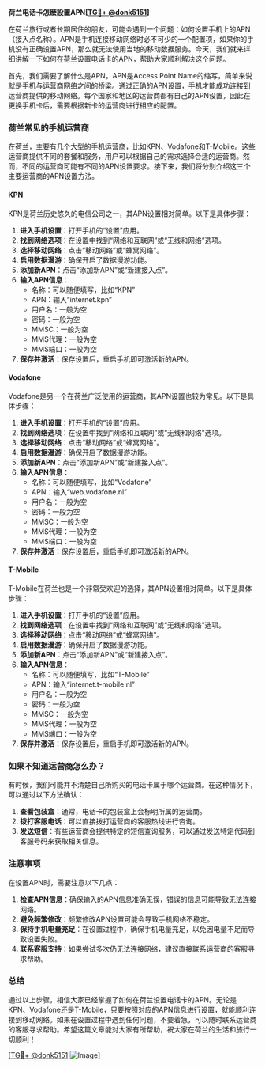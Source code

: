 **荷兰电话卡怎麽設置APN[[TG💪+ @donk5151](https://t.me/s/donk5151)]**

在荷兰旅行或者长期居住的朋友，可能会遇到一个问题：如何设置手机上的APN（接入点名称）。APN是手机连接移动网络时必不可少的一个配置项，如果你的手机没有正确设置APN，那么就无法使用当地的移动数据服务。今天，我们就来详细讲解一下如何在荷兰设置电话卡的APN，帮助大家顺利解决这个问题。

首先，我们需要了解什么是APN。APN是Access Point Name的缩写，简单来说就是手机与运营商网络之间的桥梁。通过正确的APN设置，手机才能成功连接到运营商提供的移动网络。每个国家和地区的运营商都有自己的APN设置，因此在更换手机卡后，需要根据新卡的运营商进行相应的配置。

### 荷兰常见的手机运营商

在荷兰，主要有几个大型的手机运营商，比如KPN、Vodafone和T-Mobile。这些运营商提供不同的套餐和服务，用户可以根据自己的需求选择合适的运营商。然而，不同的运营商可能有不同的APN设置要求。接下来，我们将分别介绍这三个主要运营商的APN设置方法。

#### KPN

KPN是荷兰历史悠久的电信公司之一，其APN设置相对简单。以下是具体步骤：

1. **进入手机设置**：打开手机的“设置”应用。
2. **找到网络选项**：在设置中找到“网络和互联网”或“无线和网络”选项。
3. **选择移动网络**：点击“移动网络”或“蜂窝网络”。
4. **启用数据漫游**：确保开启了数据漫游功能。
5. **添加新APN**：点击“添加新APN”或“新建接入点”。
6. **输入APN信息**：
   - 名称：可以随便填写，比如“KPN”
   - APN：输入“internet.kpn”
   - 用户名：一般为空
   - 密码：一般为空
   - MMSC：一般为空
   - MMS代理：一般为空
   - MMS端口：一般为空
7. **保存并激活**：保存设置后，重启手机即可激活新的APN。

#### Vodafone

Vodafone是另一个在荷兰广泛使用的运营商，其APN设置也较为常见。以下是具体步骤：

1. **进入手机设置**：打开手机的“设置”应用。
2. **找到网络选项**：在设置中找到“网络和互联网”或“无线和网络”选项。
3. **选择移动网络**：点击“移动网络”或“蜂窝网络”。
4. **启用数据漫游**：确保开启了数据漫游功能。
5. **添加新APN**：点击“添加新APN”或“新建接入点”。
6. **输入APN信息**：
   - 名称：可以随便填写，比如“Vodafone”
   - APN：输入“web.vodafone.nl”
   - 用户名：一般为空
   - 密码：一般为空
   - MMSC：一般为空
   - MMS代理：一般为空
   - MMS端口：一般为空
7. **保存并激活**：保存设置后，重启手机即可激活新的APN。

#### T-Mobile

T-Mobile在荷兰也是一个非常受欢迎的选择，其APN设置相对简单。以下是具体步骤：

1. **进入手机设置**：打开手机的“设置”应用。
2. **找到网络选项**：在设置中找到“网络和互联网”或“无线和网络”选项。
3. **选择移动网络**：点击“移动网络”或“蜂窝网络”。
4. **启用数据漫游**：确保开启了数据漫游功能。
5. **添加新APN**：点击“添加新APN”或“新建接入点”。
6. **输入APN信息**：
   - 名称：可以随便填写，比如“T-Mobile”
   - APN：输入“internet.t-mobile.nl”
   - 用户名：一般为空
   - 密码：一般为空
   - MMSC：一般为空
   - MMS代理：一般为空
   - MMS端口：一般为空
7. **保存并激活**：保存设置后，重启手机即可激活新的APN。

### 如果不知道运营商怎么办？

有时候，我们可能并不清楚自己所购买的电话卡属于哪个运营商。在这种情况下，可以通过以下方法确认：

1. **查看包装盒**：通常，电话卡的包装盒上会标明所属的运营商。
2. **拨打客服电话**：可以直接拨打运营商的客服热线进行咨询。
3. **发送短信**：有些运营商会提供特定的短信查询服务，可以通过发送特定代码到客服号码来获取相关信息。

### 注意事项

在设置APN时，需要注意以下几点：

1. **检查APN信息**：确保输入的APN信息准确无误，错误的信息可能导致无法连接网络。
2. **避免频繁修改**：频繁修改APN设置可能会导致手机网络不稳定。
3. **保持手机电量充足**：在设置过程中，确保手机电量充足，以免因电量不足而导致设置失败。
4. **联系客服支持**：如果尝试多次仍无法连接网络，建议直接联系运营商的客服寻求帮助。

### 总结

通过以上步骤，相信大家已经掌握了如何在荷兰设置电话卡的APN。无论是KPN、Vodafone还是T-Mobile，只要按照对应的APN信息进行设置，就能顺利连接到移动网络。如果在设置过程中遇到任何问题，不要着急，可以随时联系运营商的客服寻求帮助。希望这篇文章能对大家有所帮助，祝大家在荷兰的生活和旅行一切顺利！

[[TG💪+ @donk5151](https://t.me/s/donk5151) ![Image](https://i.postimg.cc/rwNCRYN7/Snipaste-2025-04-30-17-27-05.png)]